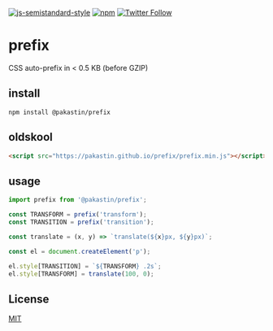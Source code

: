 [![js-semistandard-style](https://img.shields.io/badge/code%20style-semistandard-brightgreen.svg?maxAge=3600&style=flat-square)](https://github.com/Flet/semistandard)
[![npm](https://img.shields.io/npm/v/@pakastin/prefix.svg?maxAge=60&style=flat-square)](https://www.npmjs.com/package/@pakastin/prefix)
[![Twitter Follow](https://img.shields.io/twitter/follow/pakastin.svg?style=social&maxAge=3600)](https://twitter.com/pakastin)

# prefix
CSS auto-prefix in < 0.5 KB (before GZIP)

## install

    npm install @pakastin/prefix
    
## oldskool
```html
<script src="https://pakastin.github.io/prefix/prefix.min.js"></script>
```

## usage

```js
import prefix from '@pakastin/prefix';

const TRANSFORM = prefix('transform');
const TRANSITION = prefix('transition');

const translate = (x, y) => `translate(${x}px, ${y}px)`;

const el = document.createElement('p');

el.style[TRANSITION] = `${TRANSFORM} .2s`;
el.style[TRANSFORM] = translate(100, 0);
```

## License
[MIT](https://github.com/pakastin/prefix/blob/master/LICENSE)
